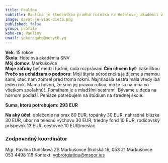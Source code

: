 ```yaml
---
title: Paulína
subtitle: Paulína je študentkou prvého ročníka na Hotelovej akadémii v Spišskej Novej Vsi.  
image: davat-je-viac-dieta.png
published: false
group: profile
koho-co: Paulíny
email: yqkxroqubg@mesytb.yq
---
```

**Vek**: 15 rokov  
**Škola**: Hotelová akadémia SNV  
**Môj domov**: Markušovce  
**Moje záľuby**   byť medzi ľuďmi, rada rozprávam
**Čím chcem byť**: čašníčkou 
**Prečo sa uchádzam o podporu**: Moji štyria súrodenci a ja žijeme s mamou sami, otec nám zomrel pred troma rokmi. Najmladšia sestra mala vtedy iba jeden rok. Mama hovorí, že som jej pravou rukou, môže sa na mna vo všetkom spoľahnúť. Pomáham je s mladšími sestrami. Bývame u deda na hornom podlaží. Peniaze potrebujem na štúdium na strednej škole.


**Suma, ktorú potrebujem: 293 EUR** 

**Na aký účel**: oblečenie na prax 80 EUR, topánky 30 EUR, náhradná blúzka 30 EUR, úbor na telesnú výchovu 30 EUR, triedny fond 10 EUR, rodičovský príspevok  13 EUR, cestovné 10 EUR/mesiac

### Zodpovedný koordinátor

Mgr. Pavlína Dunčková 
ZŠ Markušovce
Školská 16, 053 21 Markušovce   
053 4498 118 
Kontakt: vgbrotgjatiqu@msgor.ius
